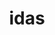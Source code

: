 ---
ee_id_thing: '4466'
site: '1'
type: '2'
inv_num: 2019-058
url: 2019-058-idas
title: idas
year: '2019'
display_year: '2019'
medium: IQDemy Premium UV ink on IKEA LINNMON table tops
dims: 299.72 x 299.72 x 3.81 cm
pitch: ''
ps: ''
live_url: ''
related: ''
youtube: ''
related_code: ''
imgs: idas-2019-058-db-gn--xxzR.jpg
subheading: ''
download: ''
add_credit: ''
commission: ''
layout: things-i-made
---